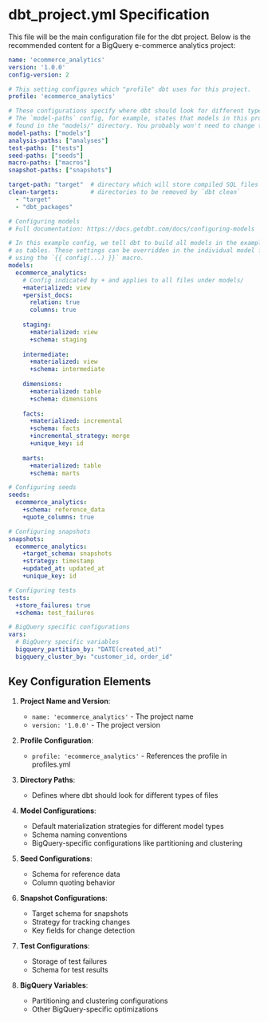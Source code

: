 # dbt_project.yml Specification

This file will be the main configuration file for the dbt project. Below is the recommended content for a BigQuery e-commerce analytics project:

```yaml
name: 'ecommerce_analytics'
version: '1.0.0'
config-version: 2

# This setting configures which "profile" dbt uses for this project.
profile: 'ecommerce_analytics'

# These configurations specify where dbt should look for different types of files.
# The `model-paths` config, for example, states that models in this project can be
# found in the "models/" directory. You probably won't need to change these!
model-paths: ["models"]
analysis-paths: ["analyses"]
test-paths: ["tests"]
seed-paths: ["seeds"]
macro-paths: ["macros"]
snapshot-paths: ["snapshots"]

target-path: "target"  # directory which will store compiled SQL files
clean-targets:         # directories to be removed by `dbt clean`
  - "target"
  - "dbt_packages"

# Configuring models
# Full documentation: https://docs.getdbt.com/docs/configuring-models

# In this example config, we tell dbt to build all models in the example/ directory
# as tables. These settings can be overridden in the individual model files
# using the `{{ config(...) }}` macro.
models:
  ecommerce_analytics:
    # Config indicated by + and applies to all files under models/
    +materialized: view
    +persist_docs:
      relation: true
      columns: true
    
    staging:
      +materialized: view
      +schema: staging
    
    intermediate:
      +materialized: view
      +schema: intermediate
    
    dimensions:
      +materialized: table
      +schema: dimensions
    
    facts:
      +materialized: incremental
      +schema: facts
      +incremental_strategy: merge
      +unique_key: id
    
    marts:
      +materialized: table
      +schema: marts

# Configuring seeds
seeds:
  ecommerce_analytics:
    +schema: reference_data
    +quote_columns: true

# Configuring snapshots
snapshots:
  ecommerce_analytics:
    +target_schema: snapshots
    +strategy: timestamp
    +updated_at: updated_at
    +unique_key: id

# Configuring tests
tests:
  +store_failures: true
  +schema: test_failures

# BigQuery specific configurations
vars:
  # BigQuery specific variables
  bigquery_partition_by: "DATE(created_at)"
  bigquery_cluster_by: "customer_id, order_id"
```

## Key Configuration Elements

1. **Project Name and Version**: 
   - `name: 'ecommerce_analytics'` - The project name
   - `version: '1.0.0'` - The project version

2. **Profile Configuration**:
   - `profile: 'ecommerce_analytics'` - References the profile in profiles.yml

3. **Directory Paths**:
   - Defines where dbt should look for different types of files

4. **Model Configurations**:
   - Default materialization strategies for different model types
   - Schema naming conventions
   - BigQuery-specific configurations like partitioning and clustering

5. **Seed Configurations**:
   - Schema for reference data
   - Column quoting behavior

6. **Snapshot Configurations**:
   - Target schema for snapshots
   - Strategy for tracking changes
   - Key fields for change detection

7. **Test Configurations**:
   - Storage of test failures
   - Schema for test results

8. **BigQuery Variables**:
   - Partitioning and clustering configurations
   - Other BigQuery-specific optimizations